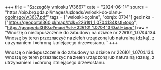 +++
title = "Szczegóły wniosku W3667"
date = "2024-06-14"
source = "https://bip.brg.gda.pl/images/uploads/wnioski-do-planu-ogolnego/w3667.pdf"
tags = ["wnioski-ogolne", "obręb: 0704"]
geolinks = ["https://geoportal360.pl/map/#clk=226101_1.0704.134&stl=topo", "https://geoportal360.pl/map/#clk=226101_1.0704.134&stl=topo"]
raw = "Wnoszę o niedopuszczenie do zabudowy na działce nr 226101_1.0704.134. Wnoszę by teren przeznaczyć na zieleń urządzoną lub naturalną (dziką), z utrzymaniem i ochroną istniejącego drzewostanu. "
+++

Wnoszę o niedopuszczenie do zabudowy na działce nr 226101_1.0704.134. Wnoszę
by teren przeznaczyć na zieleń urządzoną lub naturalną (dziką), z utrzymaniem i ochroną
istniejącego drzewostanu.



